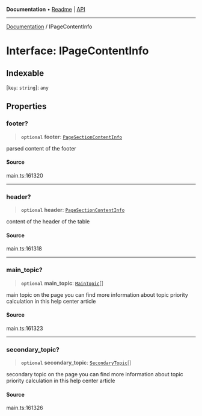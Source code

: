 **Documentation** • [Readme](../README.md) \| [API](../globals.md)

***

[Documentation](../README.md) / IPageContentInfo

# Interface: IPageContentInfo

## Indexable

 \[`key`: `string`\]: `any`

## Properties

### footer?

> **`optional`** **footer**: [`PageSectionContentInfo`](../classes/PageSectionContentInfo.md)

parsed content of the footer

#### Source

main.ts:161320

***

### header?

> **`optional`** **header**: [`PageSectionContentInfo`](../classes/PageSectionContentInfo.md)

content of the header of the table

#### Source

main.ts:161318

***

### main\_topic?

> **`optional`** **main\_topic**: [`MainTopic`](../classes/MainTopic.md)[]

main topic on the page
you can find more information about topic priority calculation in this help center article

#### Source

main.ts:161323

***

### secondary\_topic?

> **`optional`** **secondary\_topic**: [`SecondaryTopic`](../classes/SecondaryTopic.md)[]

secondary topic on the page
you can find more information about topic priority calculation in this help center article

#### Source

main.ts:161326
